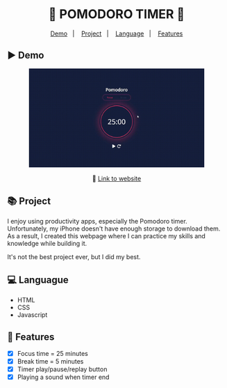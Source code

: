 <div align="center">
    <h1>🍅 POMODORO TIMER 🍅</h1>
</div>

<p align="center">
    <a href="#-Demo">Demo</a>&nbsp;&nbsp;&nbsp;|&nbsp;&nbsp;&nbsp;
    <a href="#-Project">Project</a>&nbsp;&nbsp;&nbsp;|&nbsp;&nbsp;&nbsp;
    <a href="#-Language">Language</a>&nbsp;&nbsp;&nbsp;|&nbsp;&nbsp;&nbsp;
    <a href="#-Features">Features</a>
</p>

[//]: # (Insert a video/gif demo below here and a link to web)

## ▶ Demo
<div align="center">
    <img src="./README/demo.gif" alt="Project gif demo" width="80%">
    <br>
    <p>
        🔗 <a href="https://hucphoang.github.io/pomodoro-timer/">Link to website</a>
    </p>
</div>

## 📚 Project
I enjoy using productivity apps, especially the Pomodoro timer. Unfortunately, my iPhone doesn't have enough storage to download them. As a result, I created this webpage where I can practice my skills and knowledge while building it.

It's not the best project ever, but I did my best.

## 💻 Languague
* HTML
* CSS
* Javascript

## 📃 Features
- [x] Focus time = 25 minutes
- [x] Break time = 5 minutes
- [x] Timer play/pause/replay button
- [x] Playing a sound when timer end
